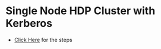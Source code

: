 # Single Node HDP Cluster with Kerberos
- [Click Here](./Single-Node-with-Kerberos/README.md) for the steps
